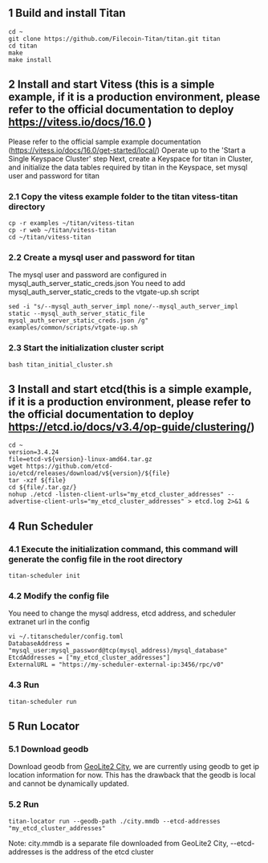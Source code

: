 ## 1 Build and install Titan
	cd ~
    git clone https://github.com/Filecoin-Titan/titan.git titan
	cd titan
	make
	make install
## 2 Install and start Vitess (this is a simple example, if it is a production environment, please refer to the official documentation to deploy https://vitess.io/docs/16.0 )
Please refer to the official sample example documentation (https://vitess.io/docs/16.0/get-started/local/)
Operate up to the 'Start a Single Keyspace Cluster' step
Next, create a Keyspace for titan in Cluster, and initialize the data tables required by titan in the Keyspace, set mysql user and password for titan
### 2.1 Copy the vitess example folder to the titan vitess-titan directory
    cp -r examples ~/titan/vitess-titan
    cp -r web ~/titan/vitess-titan
    cd ~/titan/vitess-titan
### 2.2 Create a mysql user and password for titan
The mysql user and password are configured in mysql_auth_server_static_creds.json
You need to add mysql_auth_server_static_creds to the vtgate-up.sh script

    sed -i "s/--mysql_auth_server_impl none/--mysql_auth_server_impl static --mysql_auth_server_static_file mysql_auth_server_static_creds.json /g" examples/common/scripts/vtgate-up.sh
### 2.3 Start the initialization cluster script
    bash titan_initial_cluster.sh

## 3 Install and start etcd(this is a simple example, if it is a production environment, please refer to the official documentation to deploy https://etcd.io/docs/v3.4/op-guide/clustering/)
    cd ~
    version=3.4.24
    file=etcd-v${version}-linux-amd64.tar.gz
    wget https://github.com/etcd-io/etcd/releases/download/v${version}/${file}
    tar -xzf ${file}
    cd ${file/.tar.gz/}
    nohup ./etcd -listen-client-urls="my_etcd_cluster_addresses" --advertise-client-urls="my_etcd_cluster_addresses" > etcd.log 2>&1 &

## 4 Run Scheduler
###  4.1 Execute the initialization command, this command will generate the config file in the root directory
    titan-scheduler init
###  4.2 Modify the config file
You need to change the mysql address, etcd address, and scheduler extranet url in the config
    
    vi ~/.titanscheduler/config.toml
    DatabaseAddress = "mysql_user:mysql_password@tcp(mysql_address)/mysql_database"
    EtcdAddresses = ["my_etcd_cluster_addresses"]
    ExternalURL = "https://my-scheduler-external-ip:3456/rpc/v0"
### 4.3 Run
    titan-scheduler run

## 5 Run Locator
###  5.1 Download geodb
Download geodb from [GeoLite2 City](http://dev.maxmind.com/geoip/geoip2/geolite2/), 
we are currently using geodb to get ip location information for now. This has the drawback that the geodb is local and cannot be dynamically updated.
###  5.2 Run
    titan-locator run --geodb-path ./city.mmdb --etcd-addresses "my_etcd_cluster_addresses"

Note: city.mmdb is a separate file downloaded from GeoLite2 City, --etcd-addresses is the address of the etcd cluster
